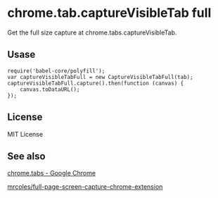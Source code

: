 chrome.tab.captureVisibleTab full
=======

Get the full size capture at chrome.tabs.captureVisibleTab.

Usase
-------

	require('babel-core/polyfill');
	var captureVisibleTabFull = new CaptureVisibleTabFull(tab);
	captureVisibleTabFull.capture().then(function (canvas) {
		canvas.toDataURL();
	});

License
-------

MIT License

See also
-------

[chrome.tabs - Google Chrome](https://developer.chrome.com/extensions/tabs#method-captureVisibleTab)

[mrcoles/full-page-screen-capture-chrome-extension](https://github.com/mrcoles/full-page-screen-capture-chrome-extension)
